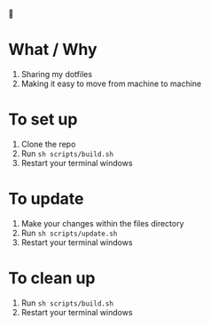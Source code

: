 👾

# What / Why 
1. Sharing my dotfiles
2. Making it easy to move from machine to machine

# To set up

1. Clone the repo 
2. Run `sh scripts/build.sh`
3. Restart your terminal windows

# To update

1. Make your changes within the files directory
2. Run `sh scripts/update.sh`
3. Restart your terminal windows

# To clean up

1. Run `sh scripts/build.sh`
3. Restart your terminal windows
